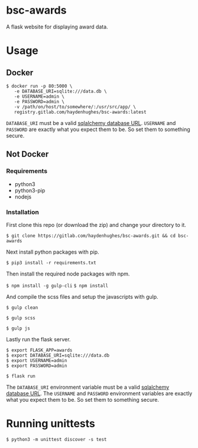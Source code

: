 # bsc-awards
A flask website for displaying award data.

# Usage

## Docker

```
$ docker run -p 80:5000 \
   -e DATABASE_URI=sqlite:///data.db \
   -e USERNAME=admin \
   -e PASSWORD=admin \
   -v /path/on/host/to/somewhere/:/usr/src/app/ \
   registry.gitlab.com/haydenhughes/bsc-awards:latest
```

`DATABASE_URI` must be a valid [sqlalchemy database URL](http://docs.sqlalchemy.org/en/latest/core/engines.html).
`USERNAME` and `PASSWORD` are exactly what you expect them to be. So set them to something secure.

## Not Docker

### Requirements

*  python3
*  python3-pip
*  nodejs

### Installation

First clone this repo (or download the zip) and change your directory to it.

`$ git clone https://gitlab.com/haydenhughes/bsc-awards.git && cd bsc-awards`

Next install python packages with pip.

`$ pip3 install -r requirements.txt`

Then install the required node packages with npm.

`$ npm install -g gulp-cli`
`$ npm install`

And compile the scss files and setup the javascripts with gulp.

`$ gulp clean`

`$ gulp scss`

`$ gulp js`

Lastly run the flask server.

```
$ export FLASK_APP=awards
$ export DATABASE_URI=sqlite:///data.db
$ export USERNAME=admin
$ export PASSWORD=admin

$ flask run
```

The `DATABASE_URI` environment variable must be a valid [sqlalchemy database URL](http://docs.sqlalchemy.org/en/latest/core/engines.html).
The `USERNAME` and `PASSWORD` environment variables are exactly what you expect them to be. So set them to something secure.


# Running unittests

`$ python3 -m unittest discover -s test`
